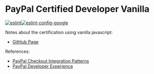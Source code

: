 # PayPal Certified Developer Vanilla
[![eslint](https://badge.fury.io/js/eslint.svg)](https://badge.fury.io/js/eslint)[![eslint-config-google](https://badge.fury.io/js/eslint-config-google.svg)](https://badge.fury.io/js/eslint-config-google)

Notes about the certification using vanilla javascript:
 * [GitHub Page](https://merolhack.github.io/paypal-certified-developer-vanilla/)

References:
 * [PayPal Checkout Integration Patterns](https://developer.paypal.com/demo/checkout/)
 * [PayPal Developer Experience](https://developer.paypal.com/)

